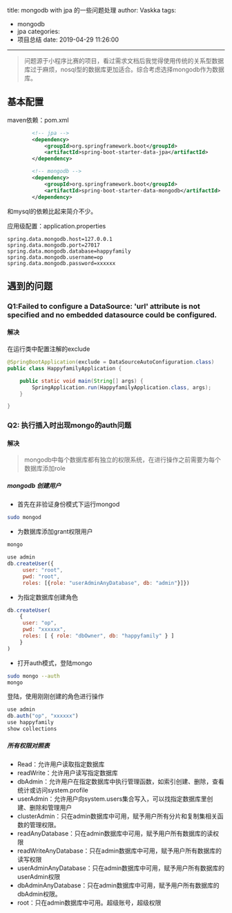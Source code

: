 title: mongodb with jpa 的一些问题处理
author: Vaskka
tags:
  - mongodb
  - jpa
categories:
  - 项目总结
date: 2019-04-29 11:26:00
---
> 问题源于小程序比赛的项目，看过需求文档后我觉得使用传统的关系型数据库过于麻烦，nosql型的数据库更加适合。综合考虑选择mongodb作为数据库。

## 基本配置

maven依赖：pom.xml

```xml
		<!-- jpa -->
		<dependency>
			<groupId>org.springframework.boot</groupId>
			<artifactId>spring-boot-starter-data-jpa</artifactId>
		</dependency>

        <!-- mongodb -->
		<dependency>
			<groupId>org.springframework.boot</groupId>
			<artifactId>spring-boot-starter-data-mongodb</artifactId>
		</dependency>
```

和mysql的依赖比起来简介不少。

应用级配置：application.properties

```properties
spring.data.mongodb.host=127.0.0.1
spring.data.mongodb.port=27017
spring.data.mongodb.database=happyfamily
spring.data.mongodb.username=op
spring.data.mongodb.password=xxxxxx
```

## 遇到的问题

### Q1:Failed to configure a DataSource: 'url' attribute is not specified and no embedded datasource could be configured.

#### 解决

在运行类中配置注解的exclude

```java
@SpringBootApplication(exclude = DataSourceAutoConfiguration.class)
public class HappyfamilyApplication {

	public static void main(String[] args) {
		SpringApplication.run(HappyfamilyApplication.class, args);
	}

}
```

### Q2: 执行插入时出现mongo的auth问题

#### 解决

> mongodb中每个数据库都有独立的权限系统，在进行操作之前需要为每个数据库添加role

##### mongodb 创建用户

+ 首先在非验证身份模式下运行mongod

```bash
sudo mongod
```

+ 为数据库添加grant权限用户

```bash
mongo
```

```js
use admin
db.createUser({
     user: "root",
     pwd: "root",
     roles: [{role: "userAdminAnyDatabase", db: "admin"}]})
```

+ 为指定数据库创建角色

```js
db.createUser(
	{
	 user: "op",
	 pwd: "xxxxxx",
	 roles: [ { role: "dbOwner", db: "happyfamily" } ]
	}
)
```

+ 打开auth模式，登陆mongo

```bash
sudo mongo --auth
mongo
```

登陆，使用刚刚创建的角色进行操作

```js
use admin
db.auth("op", "xxxxxx")
use happyfamily
show collections
```

##### 所有权限对照表

+ Read：允许用户读取指定数据库
+ readWrite：允许用户读写指定数据库
+ dbAdmin：允许用户在指定数据库中执行管理函数，如索引创建、删除，查看统计或访问system.profile
+ userAdmin：允许用户向system.users集合写入，可以找指定数据库里创建、删除和管理用户
+ clusterAdmin：只在admin数据库中可用，赋予用户所有分片和复制集相关函数的管理权限。
+ readAnyDatabase：只在admin数据库中可用，赋予用户所有数据库的读权限
+ readWriteAnyDatabase：只在admin数据库中可用，赋予用户所有数据库的读写权限
+ userAdminAnyDatabase：只在admin数据库中可用，赋予用户所有数据库的userAdmin权限
+ dbAdminAnyDatabase：只在admin数据库中可用，赋予用户所有数据库的dbAdmin权限。
+ root：只在admin数据库中可用。超级账号，超级权限

